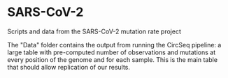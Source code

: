 # SARS-CoV-2
Scripts and data from the SARS-CoV-2 mutation rate project

The "Data" folder contains the output from running the CircSeq pipeline: a large table with pre-computed number of observations and mutations at every position of the genome and for each sample. This is the main table that should allow replication of our results.
